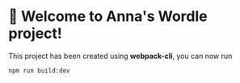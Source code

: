 # 🚀 Welcome to Anna's Wordle project!

This project has been created using **webpack-cli**, you can now run

```
npm run build:dev
```

